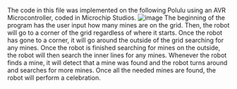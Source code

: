 The code in this file was implemented on the following Polulu using an AVR Microcontroller, coded in Microchip Studios.
![image](https://github.com/user-attachments/assets/e2041ad4-6acc-4389-b8f3-4843503b8d83)
The beginning of the program has the user input how many mines are on the grid. Then, the robot will go to a corner of the grid regardless of where it starts. Once the robot has gone to a corner, it will go around the outside of the grid searching for any mines. Once the robot is finished searching for mines on the outside, the robot will then search the inner lines for any mines. Whenever the robot finds a mine, it will detect that a mine was found and the robot turns around and searches for more mines. Once all the needed mines are found, the robot will perform a celebration.
